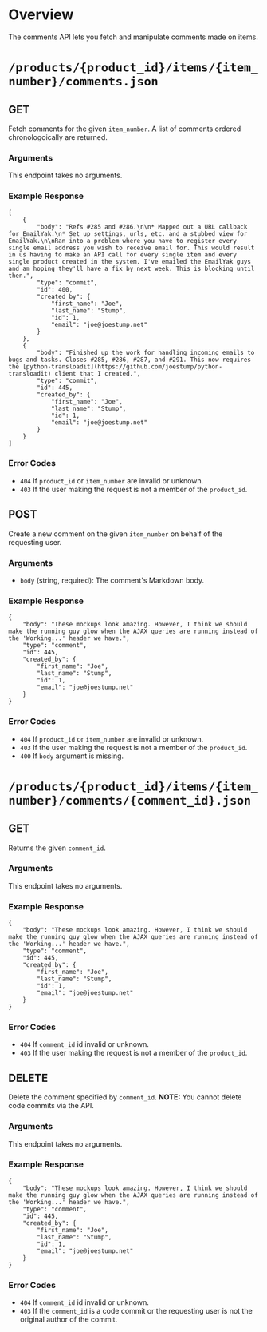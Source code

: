 # Overview

The comments API lets you fetch and manipulate comments made on items.

# `/products/{product_id}/items/{item_number}/comments.json`

## GET

Fetch comments for the given `item_number`. A list of comments ordered chronologoically are returned.

### Arguments

This endpoint takes no arguments.

### Example Response

    [
        {
            "body": "Refs #285 and #286.\n\n* Mapped out a URL callback for EmailYak.\n* Set up settings, urls, etc. and a stubbed view for EmailYak.\n\nRan into a problem where you have to register every single email address you wish to receive email for. This would result in us having to make an API call for every single item and every single product created in the system. I've emailed the EmailYak guys and am hoping they'll have a fix by next week. This is blocking until then.",
            "type": "commit",
            "id": 400,
            "created_by": {
                "first_name": "Joe",
                "last_name": "Stump",
                "id": 1,
                "email": "joe@joestump.net"
            }
        },
        {
            "body": "Finished up the work for handling incoming emails to bugs and tasks. Closes #285, #286, #287, and #291. This now requires the [python-transloadit](https://github.com/joestump/python-transloadit) client that I created.",
            "type": "commit",
            "id": 445,
            "created_by": {
                "first_name": "Joe",
                "last_name": "Stump",
                "id": 1,
                "email": "joe@joestump.net"
            }
        }
    ]

### Error Codes

* `404` If `product_id` or `item_number` are invalid or unknown.
* `403` If the user making the request is not a member of the `product_id`.

## POST

Create a new comment on the given `item_number` on behalf of the requesting user.

### Arguments

* `body` (string, required): The comment's Markdown body. 

### Example Response

    {
        "body": "These mockups look amazing. However, I think we should make the running guy glow when the AJAX queries are running instead of the 'Working...' header we have.",
        "type": "comment",
        "id": 445,
        "created_by": {
            "first_name": "Joe",
            "last_name": "Stump",
            "id": 1,
            "email": "joe@joestump.net"
        }
    }

### Error Codes

* `404` If `product_id` or `item_number` are invalid or unknown.
* `403` If the user making the request is not a member of the `product_id`.
* `400` If `body` argument is missing.

# `/products/{product_id}/items/{item_number}/comments/{comment_id}.json`

## GET

Returns the given `comment_id`.

### Arguments

This endpoint takes no arguments.

### Example Response

    {
        "body": "These mockups look amazing. However, I think we should make the running guy glow when the AJAX queries are running instead of the 'Working...' header we have.",
        "type": "comment",
        "id": 445,
        "created_by": {
            "first_name": "Joe",
            "last_name": "Stump",
            "id": 1,
            "email": "joe@joestump.net"
        }
    }

### Error Codes

* `404` If `comment_id` id invalid or unknown.
* `403` If the user making the request is not a member of the `product_id`.

## DELETE

Delete the comment specified by `comment_id`. **NOTE:** You cannot delete code commits via the API.

### Arguments

This endpoint takes no arguments.

### Example Response

    {
        "body": "These mockups look amazing. However, I think we should make the running guy glow when the AJAX queries are running instead of the 'Working...' header we have.",
        "type": "comment",
        "id": 445,
        "created_by": {
            "first_name": "Joe",
            "last_name": "Stump",
            "id": 1,
            "email": "joe@joestump.net"
        }
    }

### Error Codes

* `404` If `comment_id` id invalid or unknown.
* `403` If the `comment_id` is a code commit or the requesting user is not the original author of the commit.
